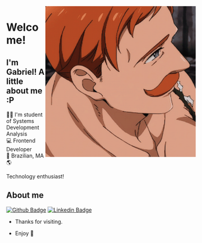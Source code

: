 <img align="right" width="400" height="400" src="https://github.com/gabrielf7/gabrielf7/blob/master/original-escanor.gif" >
 
# Welcome!
 
## I'm Gabriel! A little about me :P
 
:man_student: I'm student of Systems Development Analysis
</br>
:computer: Frontend Developer
</br>
:house_with_garden: Brazilian, MA :earth_americas:

Technology enthusiast!
 
 
## About me 
[![Github Badge](https://img.shields.io/badge/-Github-000?style=flat-square&logo=Github&logoColor=white&link=link_do_seu_perfil_no_github)](https://github.com/gabrielf7)
[![Linkedin Badge](https://img.shields.io/badge/-LinkedIn-blue?style=flat-square&logo=Linkedin&logoColor=white&link=link_do_seu_perfil_no_linkedin)](https://www.linkedin.com/in/gabrielf5)
 
- Thanks for visiting. 
 
- Enjoy :mechanical_arm:
